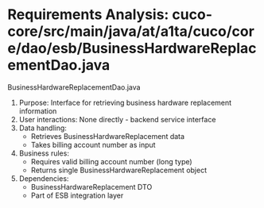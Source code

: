 # Requirements Analysis: cuco-core/src/main/java/at/a1ta/cuco/core/dao/esb/BusinessHardwareReplacementDao.java

BusinessHardwareReplacementDao.java
1. Purpose: Interface for retrieving business hardware replacement information
2. User interactions: None directly - backend service interface
3. Data handling:
   - Retrieves BusinessHardwareReplacement data
   - Takes billing account number as input
4. Business rules:
   - Requires valid billing account number (long type)
   - Returns single BusinessHardwareReplacement object
5. Dependencies:
   - BusinessHardwareReplacement DTO
   - Part of ESB integration layer
